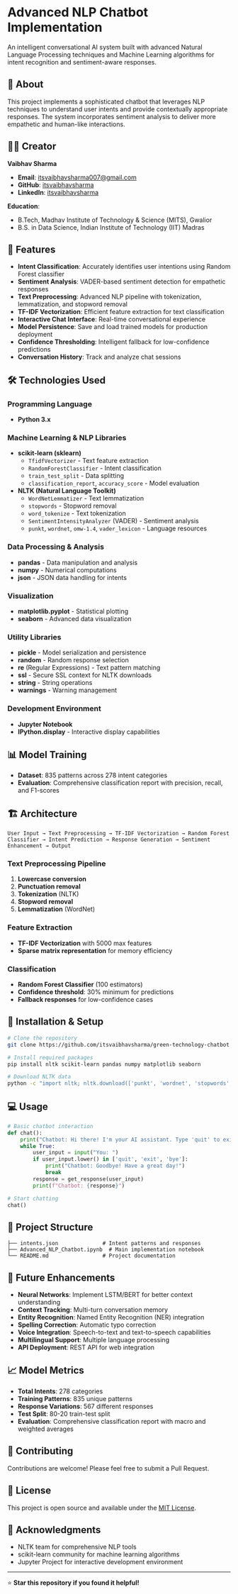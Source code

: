 # Advanced NLP Chatbot Implementation

An intelligent conversational AI system built with advanced Natural Language Processing techniques and Machine Learning algorithms for intent recognition and sentiment-aware responses.

## 🤖 About

This project implements a sophisticated chatbot that leverages NLP techniques to understand user intents and provide contextually appropriate responses. The system incorporates sentiment analysis to deliver more empathetic and human-like interactions.

## 👨‍💻 Creator

**Vaibhav Sharma**
- **Email**: itsvaibhavsharma007@gmail.com
- **GitHub**: [itsvaibhavsharma](https://github.com/itsvaibhavsharma)
- **LinkedIn**: [itsvaibhavsharma](https://linkedin.com/in/itsvaibhavsharma)

**Education**:
- B.Tech, Madhav Institute of Technology & Science (MITS), Gwalior
- B.S. in Data Science, Indian Institute of Technology (IIT) Madras

## 🚀 Features

- **Intent Classification**: Accurately identifies user intentions using Random Forest classifier
- **Sentiment Analysis**: VADER-based sentiment detection for empathetic responses
- **Text Preprocessing**: Advanced NLP pipeline with tokenization, lemmatization, and stopword removal
- **TF-IDF Vectorization**: Efficient feature extraction for text classification
- **Interactive Chat Interface**: Real-time conversational experience
- **Model Persistence**: Save and load trained models for production deployment
- **Confidence Thresholding**: Intelligent fallback for low-confidence predictions
- **Conversation History**: Track and analyze chat sessions

## 🛠️ Technologies Used

### Programming Language
- **Python 3.x**

### Machine Learning & NLP Libraries
- **scikit-learn (sklearn)**
  - `TfidfVectorizer` - Text feature extraction
  - `RandomForestClassifier` - Intent classification
  - `train_test_split` - Data splitting
  - `classification_report`, `accuracy_score` - Model evaluation
- **NLTK (Natural Language Toolkit)**
  - `WordNetLemmatizer` - Text lemmatization
  - `stopwords` - Stopword removal
  - `word_tokenize` - Text tokenization
  - `SentimentIntensityAnalyzer` (VADER) - Sentiment analysis
  - `punkt`, `wordnet`, `omw-1.4`, `vader_lexicon` - Language resources

### Data Processing & Analysis
- **pandas** - Data manipulation and analysis
- **numpy** - Numerical computations
- **json** - JSON data handling for intents

### Visualization
- **matplotlib.pyplot** - Statistical plotting
- **seaborn** - Advanced data visualization

### Utility Libraries
- **pickle** - Model serialization and persistence
- **random** - Random response selection
- **re** (Regular Expressions) - Text pattern matching
- **ssl** - Secure SSL context for NLTK downloads
- **string** - String operations
- **warnings** - Warning management

### Development Environment
- **Jupyter Notebook**
- **IPython.display** - Interactive display capabilities

## 📊 Model Training

- **Dataset**: 835 patterns across 278 intent categories
- **Evaluation**: Comprehensive classification report with precision, recall, and F1-scores

## 🏗️ Architecture

```
User Input → Text Preprocessing → TF-IDF Vectorization → Random Forest Classifier → Intent Prediction → Response Generation → Sentiment Enhancement → Output
```

### Text Preprocessing Pipeline
1. **Lowercase conversion**
2. **Punctuation removal**
3. **Tokenization** (NLTK)
4. **Stopword removal**
5. **Lemmatization** (WordNet)

### Feature Extraction
- **TF-IDF Vectorization** with 5000 max features
- **Sparse matrix representation** for memory efficiency

### Classification
- **Random Forest Classifier** (100 estimators)
- **Confidence threshold**: 30% minimum for predictions
- **Fallback responses** for low-confidence cases

## 🚀 Installation & Setup

```bash
# Clone the repository
git clone https://github.com/itsvaibhavsharma/green-technology-chatbot

# Install required packages
pip install nltk scikit-learn pandas numpy matplotlib seaborn

# Download NLTK data
python -c "import nltk; nltk.download(['punkt', 'wordnet', 'stopwords', 'omw-1.4', 'vader_lexicon', 'punkt_tab'])"
```

## 💻 Usage

```python
# Basic chatbot interaction
def chat():
    print("Chatbot: Hi there! I'm your AI assistant. Type 'quit' to exit.")
    while True:
        user_input = input("You: ")
        if user_input.lower() in ['quit', 'exit', 'bye']:
            print("Chatbot: Goodbye! Have a great day!")
            break
        response = get_response(user_input)
        print(f"Chatbot: {response}")

# Start chatting
chat()
```

## 📁 Project Structure

```
├── intents.json              # Intent patterns and responses
├── Advanced_NLP_Chatbot.ipynb  # Main implementation notebook
└── README.md                 # Project documentation
```

## 🔮 Future Enhancements

- **Neural Networks**: Implement LSTM/BERT for better context understanding
- **Context Tracking**: Multi-turn conversation memory
- **Entity Recognition**: Named Entity Recognition (NER) integration
- **Spelling Correction**: Automatic typo correction
- **Voice Integration**: Speech-to-text and text-to-speech capabilities
- **Multilingual Support**: Multiple language processing
- **API Deployment**: REST API for web integration

## 📈 Model Metrics

- **Total Intents**: 278 categories
- **Training Patterns**: 835 unique patterns
- **Response Variations**: 567 different responses
- **Test Split**: 80-20 train-test split
- **Evaluation**: Comprehensive classification report with macro and weighted averages

## 🤝 Contributing

Contributions are welcome! Please feel free to submit a Pull Request.

## 📄 License

This project is open source and available under the [MIT License](LICENSE).

## 🙏 Acknowledgments

- NLTK team for comprehensive NLP tools
- scikit-learn community for machine learning algorithms
- Jupyter Project for interactive development environment

---

⭐ **Star this repository if you found it helpful!**